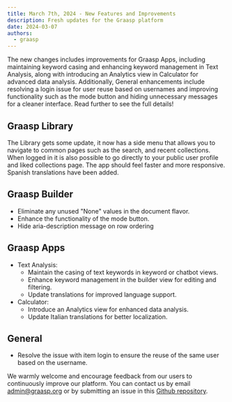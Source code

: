 ```yaml
---
title: March 7th, 2024 - New Features and Improvements
description: Fresh updates for the Graasp platform
date: 2024-03-07
authors:
  - graasp
---
```


The new changes includes improvements for Graasp Apps, including maintaining keyword casing and enhancing keyword management in Text Analysis, along with introducing an Analytics view in Calculator for advanced data analysis. Additionally, General enhancements include resolving a login issue for user reuse based on usernames and improving functionality such as the mode button and hiding unnecessary messages for a cleaner interface. Read further to see the full details!

<!-- New changes -->

## Graasp Library

The Library gets some update, it now has a side menu that allows you to navigate to common pages such as the search, and recent collections. When logged in it is also possible to go directly to your public user profile and liked collections page. The app should feel faster and more responsive. Spanish translations have been added.

## Graasp Builder

- Eliminate any unused "None" values in the document flavor.
- Enhance the functionality of the mode button.
- Hide aria-description message on row ordering

## Graasp Apps

- Text Analysis:
  - Maintain the casing of text keywords in keyword or chatbot views.
  - Enhance keyword management in the builder view for editing and filtering.
  - Update translations for improved language support.
- Calculator:
  - Introduce an Analytics view for enhanced data analysis.
  - Update Italian translations for better localization.

## General

- Resolve the issue with item login to ensure the reuse of the same user based on the username.

We warmly welcome and encourage feedback from our users to continuously improve our platform. You can contact us by email [admin@graasp.org](mailto:admin@graasp.org) or by submitting an issue in this [Github repository](https://github.com/graasp/graasp-feedback).
